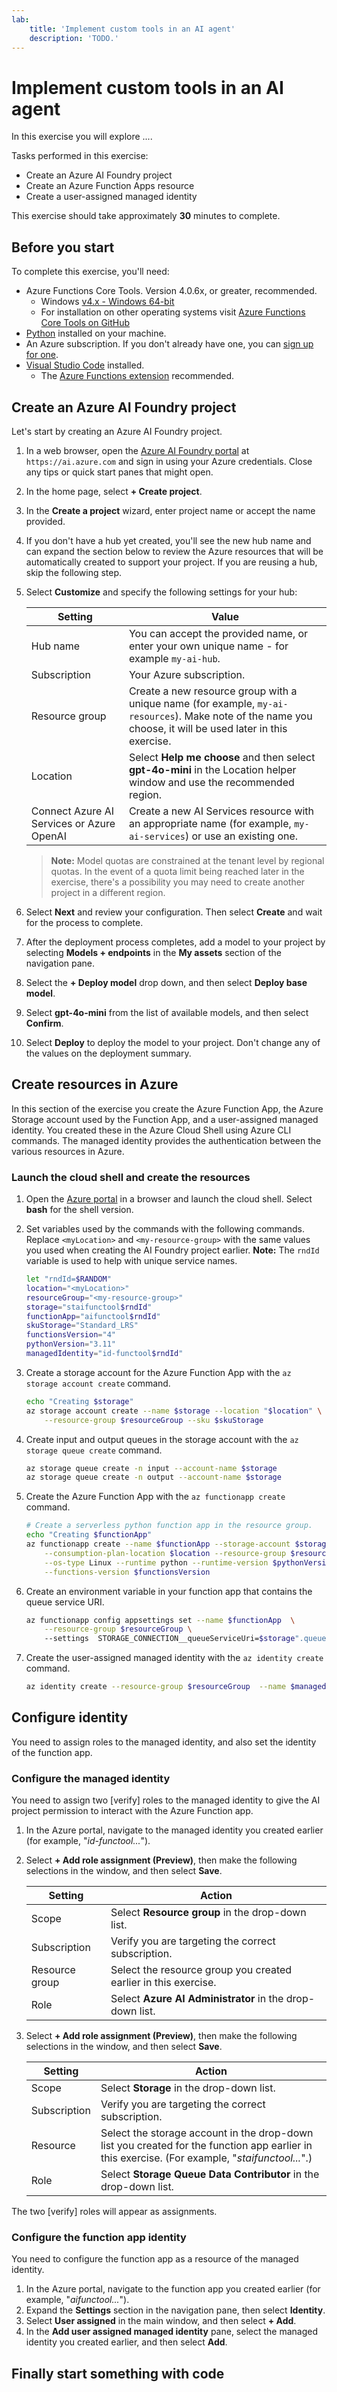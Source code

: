 ```yaml
---
lab:
    title: 'Implement custom tools in an AI agent'
    description: 'TODO.'
---
```


# Implement custom tools in an AI agent

In this exercise you will explore ....

Tasks performed in this exercise:

* Create an Azure AI Foundry project
* Create an Azure Function Apps resource
* Create a user-assigned managed identity 

This exercise should take approximately **30** minutes to complete.

## Before you start

To complete this exercise, you'll need:

* Azure Functions Core Tools. Version 4.0.6x, or greater, recommended.
    * Windows [v4.x - Windows 64-bit](https://go.microsoft.com/fwlink/?linkid=2174087)
    * For installation on other operating systems visit [Azure Functions Core Tools on GitHub](https://github.com/Azure/azure-functions-core-tools/blob/v4.x/README.md)
* [Python](https://www.python.org/downloads/) installed on your machine. 
* An Azure subscription. If you don't already have one, you can [sign up for one](https://azure.microsoft.com/).
* [Visual Studio Code](https://code.visualstudio.com/Download) installed.
    * The [Azure Functions extension](https://marketplace.visualstudio.com/items?itemName=ms-azuretools.vscode-azurefunctions) recommended.

## Create an Azure AI Foundry project

Let's start by creating an Azure AI Foundry project.

1. In a web browser, open the [Azure AI Foundry portal](https://ai.azure.com) at `https://ai.azure.com` and sign in using your Azure credentials. Close any tips or quick start panes that might open.
1. In the home page, select **+ Create project**.
1. In the **Create a project** wizard, enter project name or accept the name provided.
1. If you don't have a hub yet created, you'll see the new hub name and can expand the section below to review the Azure resources that will be automatically created to support your project. If you are reusing a hub, skip the following step.
1. Select **Customize** and specify the following settings for your hub:

    | Setting | Value |
    |--|--|
    | Hub name | You can accept the provided name, or enter your own unique name - for example `my-ai-hub`. |  |
    | Subscription | Your Azure subscription. |
    | Resource group | Create a new resource group with a unique name (for example, `my-ai-resources`). Make note of the name you choose, it will be used later in this exercise. |
    | Location | Select **Help me choose** and then select **gpt-4o-mini** in the Location helper window and use the recommended region. |
    | Connect Azure AI Services or Azure OpenAI | Create a new AI Services resource with an appropriate name (for example, `my-ai-services`) or use an existing one.

    >**Note:** Model quotas are constrained at the tenant level by regional quotas. In the event of a quota limit being reached later in the exercise, there's a possibility you may need to create another project in a different region.

1. Select **Next** and review your configuration. Then select **Create** and wait for the process to complete.
1. After the deployment process completes, add a model to your project by selecting **Models + endpoints** in the **My assets** section of the navigation pane.
1. Select the **+ Deploy model**  drop down, and then select **Deploy base model**.
1. Select **gpt-4o-mini** from the list of available models, and then select **Confirm**. 
1. Select **Deploy** to deploy the model to your project. Don't change any of the values on the deployment summary.

## Create resources in Azure

In this section of the exercise you create the Azure Function App, the Azure Storage account used by the Function App, and a user-assigned managed identity. You created these in the Azure Cloud Shell using Azure CLI commands. The managed identity provides the authentication between the various resources in Azure.

### Launch the cloud shell and create the resources

1. Open the [Azure portal](https://portal.azure.com) in a browser and launch the cloud shell. Select **bash** for the shell version.

1. Set variables used by the commands with the following commands. Replace `<myLocation>` and `<my-resource-group>` with the same values you used when creating the AI Foundry project earlier. **Note:** The `rndId` variable is used to help with unique service names.

    ```bash
    let "rndId=$RANDOM"
    location="<myLocation>"
    resourceGroup="<my-resource-group>"
    storage="staifunctool$rndId"
    functionApp="aifunctool$rndId"
    skuStorage="Standard_LRS"
    functionsVersion="4"
    pythonVersion="3.11" 
    managedIdentity="id-functool$rndId"
    ```

1. Create a storage account for the Azure Function App with the `az storage account create` command.

    ```bash
    echo "Creating $storage"
    az storage account create --name $storage --location "$location" \
        --resource-group $resourceGroup --sku $skuStorage
    ```

1. Create input and output queues in the storage account with the `az storage queue create` command.

    ```bash
    az storage queue create -n input --account-name $storage
    az storage queue create -n output --account-name $storage
    ```

1. Create the Azure Function App with the `az functionapp create` command.

    ```bash
    # Create a serverless python function app in the resource group.
    echo "Creating $functionApp"
    az functionapp create --name $functionApp --storage-account $storage \
        --consumption-plan-location $location --resource-group $resourceGroup \
        --os-type Linux --runtime python --runtime-version $pythonVersion \
        --functions-version $functionsVersion
    ```

1. Create an environment variable in your function app that contains the queue service URI.

    ```bash
    az functionapp config appsettings set --name $functionApp  \
        --resource-group $resourceGroup \ 
        --settings  STORAGE_CONNECTION__queueServiceUri=$storage".queue.core.windows.net"
    ```

1. Create the user-assigned managed identity with the `az identity create` command.

    ```bash
    az identity create --resource-group $resourceGroup  --name $managedIdentity
    ```

## Configure identity

You need to assign roles to the managed identity, and also set the identity of the function app. 

### Configure the managed identity

You need to assign two [verify] roles to the managed identity to give the AI project permission to interact with the Azure Function app.

1. In the Azure portal, navigate to the managed identity you created earlier (for example, "*id-functool...*").
1. Select **+ Add role assignment (Preview)**, then make the following selections in the window, and then select **Save**.

    | Setting | Action |
    |--|--|
    | Scope | Select **Resource group** in the drop-down list. |
    | Subscription | Verify you are targeting the correct subscription. |
    | Resource group | Select the resource group you created earlier in this exercise. |
    | Role | Select **Azure AI Administrator** in the drop-down list. |

1. Select **+ Add role assignment (Preview)**, then make the following selections in the window, and then select **Save**.

    | Setting | Action |
    |--|--|
    | Scope | Select **Storage** in the drop-down list. |
    | Subscription | Verify you are targeting the correct subscription. |
    | Resource | Select the storage account in the drop-down list you created for the function app earlier in this exercise. (For example, "*staifunctool...*".) |
    | Role | Select **Storage Queue Data Contributor** in the drop-down list. |

The two [verify] roles will appear as assignments.

### Configure the function app identity

You need to configure the function app as a resource of the managed identity. 

1. In the Azure portal, navigate to the function app you created earlier (for example, "*aifunctool...*").
1. Expand the **Settings** section in the navigation pane, then select **Identity**.
1. Select **User assigned** in the main window, and then select **+ Add**. 
1. In the **Add user assigned managed identity** pane, select the managed identity you created earlier, and then select **Add**.

## Finally start something with code

